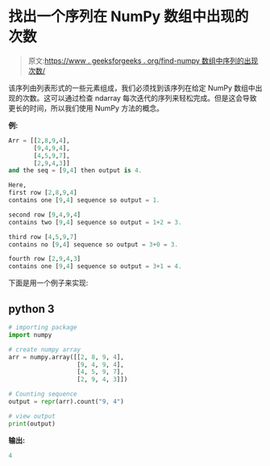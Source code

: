 # 找出一个序列在 NumPy 数组中出现的次数

> 原文:[https://www . geeksforgeeks . org/find-numpy 数组中序列的出现次数/](https://www.geeksforgeeks.org/find-the-number-of-occurrences-of-a-sequence-in-a-numpy-array/)

该序列由列表形式的一些元素组成，我们必须找到该序列在给定 NumPy 数组中出现的次数。这可以通过检查 ndarray 每次迭代的序列来轻松完成。但是这会导致更长的时间，所以我们使用 NumPy 方法的概念。

**例:**

```py
Arr = [[2,8,9,4],
       [9,4,9,4],
       [4,5,9,7],
       [2,9,4,3]]
and the seq = [9,4] then output is 4.

Here, 
first row [2,8,9,4] 
contains one [9,4] sequence so output = 1.

second row [9,4,9,4] 
contains two [9,4] sequence so output = 1+2 = 3.

third row [4,5,9,7] 
contains no [9,4] sequence so output = 3+0 = 3.

fourth row [2,9,4,3] 
contains one [9,4] sequence so output = 3+1 = 4.
```

下面是用一个例子来实现:

## python 3

```py
# importing package
import numpy

# create numpy array
arr = numpy.array([[2, 8, 9, 4], 
                   [9, 4, 9, 4],
                   [4, 5, 9, 7],
                   [2, 9, 4, 3]])

# Counting sequence
output = repr(arr).count("9, 4")

# view output
print(output)
```

**输出:**

```py
4

```